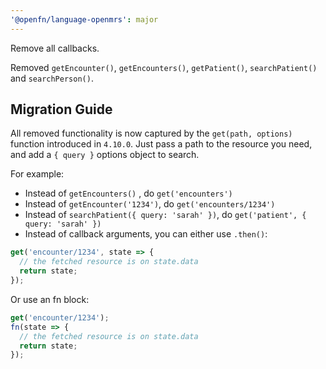 ```yaml
---
'@openfn/language-openmrs': major
---
```


Remove all callbacks.

Removed `getEncounter()`, `getEncounters()`, `getPatient()`, `searchPatient()`
and `searchPerson()`.

## Migration Guide

All removed functionality is now captured by the `get(path, options)` function
introduced in `4.10.0`. Just pass a path to the resource you need, and add a
`{ query }` options object to search.

For example:

- Instead of `getEncounters()` , do `get('encounters')`
- Instead of `getEncounter('1234')`, do `get('encounters/1234')`
- Instead of `searchPatient({ query: 'sarah' })`, do
  `get('patient', { query: 'sarah' })`
- Instead of callback arguments, you can either use `.then()`:

```js
get('encounter/1234', state => {
  // the fetched resource is on state.data
  return state;
});
```

Or use an fn block:

```js
get('encounter/1234');
fn(state => {
  // the fetched resource is on state.data
  return state;
});
```
